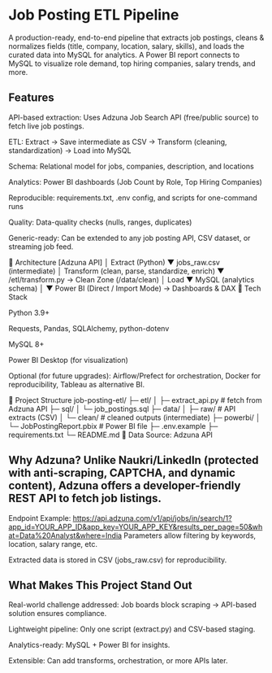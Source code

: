 # Job Posting ETL Pipeline
A production-ready, end-to-end pipeline that extracts job postings, cleans & normalizes fields (title, company, location, salary, skills), and loads the curated data into MySQL for analytics. A Power BI report connects to MySQL to visualize role demand, top hiring companies, salary trends, and more.

## Features

API-based extraction: Uses Adzuna Job Search API (free/public source) to fetch live job postings.

ETL: Extract → Save intermediate as CSV → Transform (cleaning, standardization) → Load into MySQL

Schema: Relational model for jobs, companies, description, and locations

Analytics: Power BI dashboards (Job Count by Role, Top Hiring Companies)

Reproducible: requirements.txt, .env config, and scripts for one-command runs

Quality: Data-quality checks (nulls, ranges, duplicates)

Generic-ready: Can be extended to any job posting API, CSV dataset, or streaming job feed.

🧱 Architecture
[Adzuna API]
     │  Extract (Python)
     ▼
   jobs_raw.csv (intermediate)
     │  Transform (clean, parse, standardize, enrich)
     ▼
   /etl/transform.py → Clean Zone (/data/clean)
     │  Load
     ▼
   MySQL (analytics schema)
     │
     ▼
   Power BI (Direct / Import Mode) → Dashboards & DAX
🧰 Tech Stack

Python 3.9+

Requests, Pandas, SQLAlchemy, python-dotenv

MySQL 8+

Power BI Desktop (for visualization)

Optional (for future upgrades): Airflow/Prefect for orchestration, Docker for reproducibility, Tableau as alternative BI.

📁 Project Structure
job-posting-etl/
├─ etl/
│  ├─ extract_api.py   # fetch from Adzuna API
├─ sql/
│  └─ job_postings.sql
├─ data/
│  ├─ raw/      # API extracts (CSV)
│  └─ clean/    # cleaned outputs (intermediate)
├─ powerbi/
│  └─ JobPostingReport.pbix  # Power BI file
├─ .env.example
├─ requirements.txt
└─ README.md
🔗 Data Source: Adzuna API

## Why Adzuna? Unlike Naukri/LinkedIn (protected with anti-scraping, CAPTCHA, and dynamic content), Adzuna offers a developer-friendly REST API to fetch job listings.

Endpoint Example:
https://api.adzuna.com/v1/api/jobs/in/search/1?app_id=YOUR_APP_ID&app_key=YOUR_APP_KEY&results_per_page=50&what=Data%20Analyst&where=India
Parameters allow filtering by keywords, location, salary range, etc.

Extracted data is stored in CSV (jobs_raw.csv) for reproducibility.

## What Makes This Project Stand Out

Real-world challenge addressed: Job boards block scraping → API-based solution ensures compliance.

Lightweight pipeline: Only one script (extract.py) and CSV-based staging.

Analytics-ready: MySQL + Power BI for insights.

Extensible: Can add transforms, orchestration, or more APIs later.
